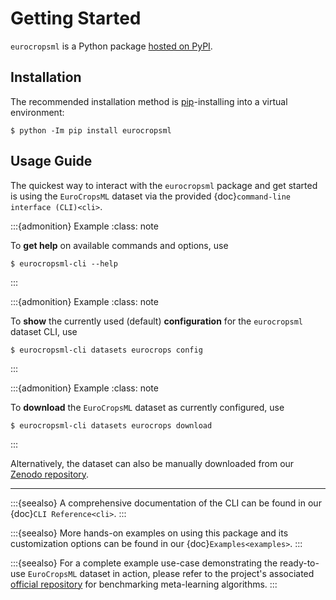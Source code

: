 # Getting Started

$\texttt{eurocropsml}$ is a Python package [hosted on PyPI](https://pypi.org/project/eurocropsml/).

## Installation
The recommended installation method is [pip](https://pip.pypa.io/en/stable/)-installing into a virtual environment:

```console
$ python -Im pip install eurocropsml
```

## Usage Guide

The quickest way to interact with the $\texttt{eurocropsml}$ package and get started is using the $\texttt{EuroCropsML}$ dataset via the provided {doc}`command-line interface (CLI)<cli>`.

:::{admonition} Example
:class: note

To **get help** on available commands and options, use
```console
$ eurocropsml-cli --help
```
:::

:::{admonition} Example
:class: note

To **show** the currently used (default) **configuration** for the $\texttt{eurocropsml}$ dataset CLI, use
```console
$ eurocropsml-cli datasets eurocrops config
```
:::

:::{admonition} Example
:class: note

To **download** the $\texttt{EuroCropsML}$ dataset as currently configured, use
```console
$ eurocropsml-cli datasets eurocrops download
```
:::

Alternatively, the dataset can also be manually downloaded from our [Zenodo repository](https://zenodo.org/doi/10.5281/zenodo.10629609).

---

:::{seealso}
A comprehensive documentation of the CLI can be found in our {doc}`CLI Reference<cli>`.
:::

:::{seealso}
More hands-on examples on using this package and its customization options can be found in our {doc}`Examples<examples>`.
:::

:::{seealso}
For a complete example use-case demonstrating the ready-to-use $\texttt{EuroCropsML}$ dataset in action, please refer to the project's associated [official repository](https://github.com/dida-do/eurocrops-meta-learning) for benchmarking meta-learning algorithms.
:::